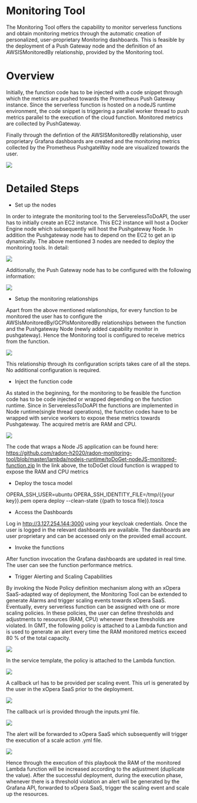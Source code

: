 # Monitoring Tool


The Monitoring Tool offers the capability to monitor serverless functions and obtain monitoring metrics through the automatic creation of personalized, user-proprietary Monitoring dashboards. This is feasible by the deployment of a Push Gateway node and the definition of an AWSISMonitoredBy relationship, provided by the Monitoring tool.

# Overview


Initially, the function code has to be injected with a code snippet through which the metrics are pushed towards the Prometheus Push Gateway instance. Since the serverless function is hosted on a nodeJS runtime environment, the code snippet is triggering a parallel worker thread to push metrics parallel to the execution of the cloud function. Monitored metrics are collected by PushGateway. 

Finally through the defintion of the AWSISMonitoredBy relationship, user proprietary Grafana dashboards are created and the monitoring metrics collected by the Prometheus PushgateWay node are visualized towards the user.

![](https://i.ibb.co/ccjmC1M/Screenshot-2021-06-18-at-1-37-46-PM.png)



# Detailed Steps


- Set up the nodes

In order to integrate the monitoring tool to the ServerelessToDoAPI, the user has to initially create an EC2 instance. This EC2 instance will host a Docker Engine node which subsequently will host the Pushgateway Node. In addition the Pushgateway node has to depend on the EC2 to get an ip dynamically. The above mentioned 3 nodes are needed to deploy the monitoring tools. In detail:

![](https://i.ibb.co/0VTDPYP/Screenshot-2021-06-18-at-1-43-07-PM.png)

Additionally, the Push Gateway node has to be configured with the following information:

![](https://i.ibb.co/Q82ksgp/Screenshot-2021-06-18-at-1-45-13-PM.png)


- Setup the monitoring relationships

Apart from the above mentioned relationships, for every function to be monitored the user has to configure the AWSIsMonitoredBy/GCPIsMonitoredBy relationships between the function and the Pushgateway Node (newly added capability monitor in pushgateway). Hence the Monitoring tool is configured to receive metrics from the function.

![](https://i.ibb.co/S7ymy1R/Screenshot-2021-06-18-at-1-47-56-PM.png)

This relationship through its configuration scripts takes care of all the steps. No additional configuration is required. 


- Inject the function code

As stated in the beginning, for the monitoring to be feasible the function code has to be code injected or wrapped depending on the function runtime.
Since in ServerelessToDoAPI the functions are implemented in Node runtime(single thread operations), the function codes have to be wrapped with service workers to expose these metrics towards Pushgateway. The acquired metris are RAM and CPU.

![](https://i.ibb.co/zXmKvL2/Screenshot-2021-06-18-at-1-50-40-PM.png)

The code that wraps a Node JS application can be found here: 
https://github.com/radon-h2020/radon-monitoring-tool/blob/master/lambda/nodejs-runtime/toDoGet-nodeJS-monitored-function.zip
In the link above, the toDoGet cloud function is wrapped to expose the RAM and CPU metrics


- Deploy the tosca model

OPERA_SSH_USER=ubuntu OPERA_SSH_IDENTITY_FILE=/tmp/{{your key}}.pem opera deploy --clean-state {{path to tosca file}}.tosca


- Access the Dashboards

Log in http://3.127.254.144:3000 using your keycloak credentials. Once the user is logged in the relevant dashboards are available. The dashboards are user proprietary and can be accessed only on the provided email account.


- Invoke the functions

After function invocation the Grafana dashboards are updated in real time. The user can see the function performance metrics.


- Trigger Alerting and Scaling Capabilities

By invoking the Node Policy definition mechanism along with an xOpera SaaS-adapted way of deployment, the Monitoring Tool can be extended to generate Alarms and trigger scaling events towards xOpera SaaS. Eventually, every serverless function can be assigned with one or more scaling policies. In these policies, the user can define thresholds and adjustments to resources (RAM, CPU) whenever these thresholds are violated. 
In GMT, the following policy is attached to a Lambda function and is used to generate an alert every time the RAM monitored metrics exceed 80 % of the total capacity.

![](https://i.ibb.co/NNVZwmV/Screenshot-2021-06-18-at-1-53-56-PM.png)

In the service template, the policy is attached to the Lambda function.

![](https://i.ibb.co/mcYpqhH/Screenshot-2021-06-18-at-1-55-21-PM.png)

A callback url has to be provided per scaling event. This url is generated by the user in the xOpera SaaS prior to the deployment.

![](https://i.ibb.co/rchF8FT/Screenshot-2021-06-18-at-1-56-07-PM.png)

The callback url is provided through the inputs.yml file.

![](https://i.ibb.co/ww4FvYR/Screenshot-2021-06-18-at-1-57-09-PM.png)

The alert will be forwarded to xOpera SaaS which subsequently will trigger the execution of a scale action .yml file. 

![](https://i.ibb.co/V9bPFxj/Screenshot-2021-06-18-at-1-58-29-PM.png)

Hence through the execution of this playbook the RAM of the monitored Lambda function will be increased according to the adjustment (duplicate the value).
After the successful deployment, during the execution phase, whenever there is a threshold violation an alert will be generated by the Grafana API, forwarded to xOpera SaaS, trigger the scaling event and scale up the resources.

